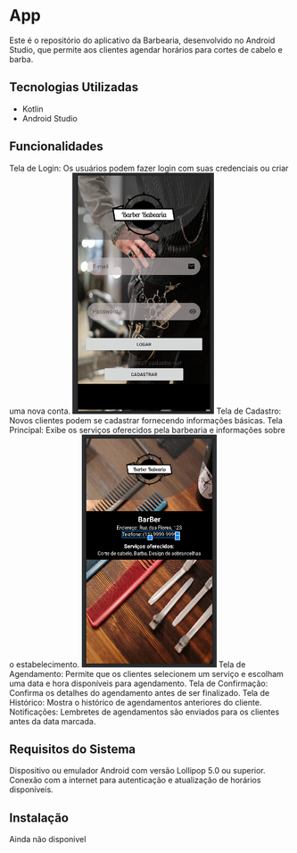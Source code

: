 # App

Este é o repositório do aplicativo da Barbearia, desenvolvido no Android Studio, que permite aos clientes agendar horários para cortes de cabelo e barba.



## Tecnologias Utilizadas

- Kotlin
- Android Studio 


## Funcionalidades

Tela de Login: Os usuários podem fazer login com suas credenciais ou criar uma nova conta.
<img src="./img/screen.png" >
Tela de Cadastro: Novos clientes podem se cadastrar fornecendo informações básicas.
Tela Principal: Exibe os serviços oferecidos pela barbearia e informações sobre o estabelecimento.
<img src="./img/screen2.png" >
Tela de Agendamento: Permite que os clientes selecionem um serviço e escolham uma data e hora disponíveis para agendamento.
Tela de Confirmação: Confirma os detalhes do agendamento antes de ser finalizado.
Tela de Histórico: Mostra o histórico de agendamentos anteriores do cliente.
Notificações: Lembretes de agendamentos são enviados para os clientes antes da data marcada.

## Requisitos do Sistema

Dispositivo ou emulador Android com versão Lollipop 5.0 ou superior.
Conexão com a internet para autenticação e atualização de horários disponíveis.

## Instalação

Ainda não disponivel
